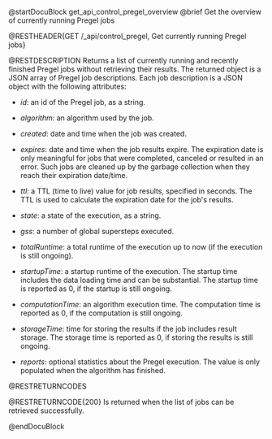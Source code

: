 @startDocuBlock get_api_control_pregel_overview
@brief Get the overview of currently running Pregel jobs

@RESTHEADER{GET /_api/control_pregel, Get currently running Pregel jobs}

@RESTDESCRIPTION
Returns a list of currently running and recently finished Pregel jobs without
retrieving their results.
The returned object is a JSON array of Pregel job descriptions. Each job description
is a JSON object with the following attributes:

- *id*: an id of the Pregel job, as a string.

- *algorithm*: an algorithm used by the job.

- *created*: date and time when the job was created.

- *expires*: date and time when the job results expire. The expiration date is only
  meaningful for jobs that were completed, canceled or resulted in an error. Such jobs
  are cleaned up by the garbage collection when they reach their expiration date/time.

- *ttl*: a TTL (time to live) value for job results, specified in seconds.
  The TTL is used to calculate the expiration date for the job's results.

- *state*: a state of the execution, as a string.

- *gss*: a number of global supersteps executed.

- *totalRuntime*: a total runtime of the execution up to now (if the execution is still ongoing).

- *startupTime*: a startup runtime of the execution. The startup time includes the data 
  loading time and can be substantial.
  The startup time is reported as 0, if the startup is still ongoing.

- *computationTime*: an algorithm execution time. The computation time is reported as 0, if the 
  computation is still ongoing.

- *storageTime*: time for storing the results if the job includes result storage.
  The storage time is reported as 0, if storing the results is still ongoing.

- *reports*: optional statistics about the Pregel execution. The value is only populated when
  the algorithm has finished.

@RESTRETURNCODES

@RESTRETURNCODE{200}
Is returned when the list of jobs can be retrieved successfully.

@endDocuBlock
